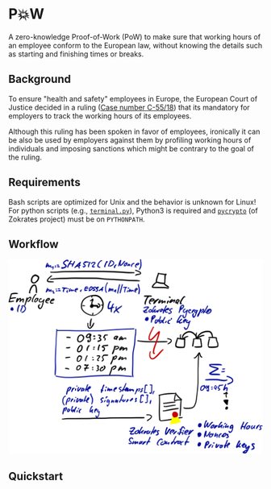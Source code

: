 # P💥W
A zero-knowledge Proof-of-Work (PoW) to make sure that working hours of an employee conform to the European law, without knowing the details such as starting and finishing times or breaks.

## Background
To ensure "health and safety" employees in Europe, the European Court of Justice decided in a ruling ([Case number C-55/18](http://curia.europa.eu/juris/liste.jsf?num=C-55/18&language=EN)) that its mandatory for employers to track the working hours of its employees.

Although this ruling has been spoken in favor of employees, ironically it can be also be used by employers against them by profiling working hours of individuals and imposing sanctions which might be contrary to the goal of the ruling.

## Requirements
Bash scripts are optimized for Unix and the behavior is unknown for Linux! For python scripts (e.g., [`terminal.py`](./blob/master/bin/terminal.py)), Python3 is required and [`pycrypto`](https://github.com/Zokrates/pycrypto) (of Zokrates project) must be on `PYTHONPATH`.

## Workflow

![Workflow](./workflow.png)

## Quickstart
